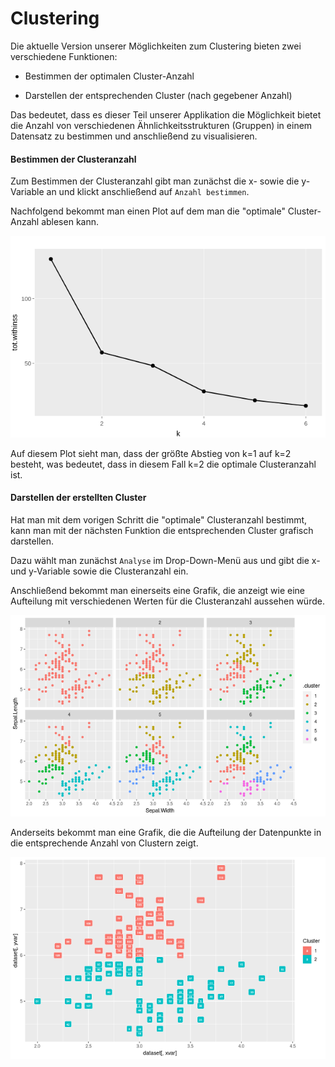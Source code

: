 # Clustering

Die aktuelle Version unserer Möglichkeiten zum Clustering bieten zwei verschiedene Funktionen: 

* Bestimmen der optimalen Cluster-Anzahl 

* Darstellen der entsprechenden Cluster (nach gegebener Anzahl)




Das bedeutet, dass es dieser Teil unserer Applikation die Möglichkeit bietet die Anzahl von verschiedenen Ähnlichkeitsstrukturen (Gruppen) in einem Datensatz zu bestimmen und anschließend zu visualisieren. 



#### Bestimmen der Clusteranzahl 

Zum Bestimmen der Clusteranzahl gibt man zunächst die x- sowie die y-Variable an und klickt anschließend auf `Anzahl bestimmen`. 

Nachfolgend bekommt man einen Plot auf dem man die "optimale" Cluster-Anzahl ablesen kann. 

![cluster_1](./../../../images/cluster.png)

Auf diesem Plot sieht man, dass der größte Abstieg von k=1 auf k=2 besteht, was bedeutet, dass in diesem Fall k=2 die optimale Clusteranzahl ist. 



#### Darstellen der erstellten Cluster

Hat man mit dem vorigen Schritt die "optimale" Clusteranzahl bestimmt, kann man mit der nächsten Funktion die entsprechenden Cluster grafisch darstellen. 

Dazu wählt man zunächst `Analyse` im Drop-Down-Menü aus und gibt die x- und y-Variable sowie die Clusteranzahl ein. 

Anschließend bekommt man einerseits eine Grafik, die anzeigt wie eine Aufteilung mit verschiedenen Werten für die Clusteranzahl aussehen würde. 

![cluster_2](./../../../images/cluster-1.png)

Anderseits bekommt man eine Grafik, die die Aufteilung der Datenpunkte in die entsprechende Anzahl von Clustern zeigt. 

![cluster_3](./../../../images/cluster-2.png)

